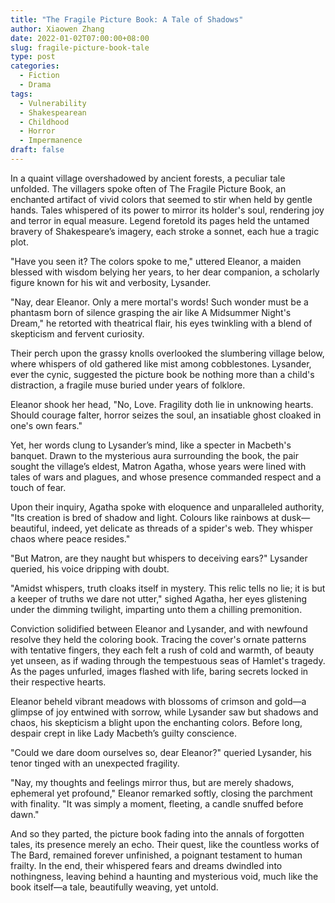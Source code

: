 ```yaml
---
title: "The Fragile Picture Book: A Tale of Shadows"
author: Xiaowen Zhang
date: 2022-01-02T07:00:00+08:00
slug: fragile-picture-book-tale
type: post
categories:
  - Fiction
  - Drama
tags:
  - Vulnerability
  - Shakespearean
  - Childhood
  - Horror
  - Impermanence
draft: false
---
```


In a quaint village overshadowed by ancient forests, a peculiar tale unfolded. The villagers spoke often of The Fragile Picture Book, an enchanted artifact of vivid colors that seemed to stir when held by gentle hands. Tales whispered of its power to mirror its holder's soul, rendering joy and terror in equal measure. Legend foretold its pages held the untamed bravery of Shakespeare’s imagery, each stroke a sonnet, each hue a tragic plot.

"Have you seen it? The colors spoke to me," uttered Eleanor, a maiden blessed with wisdom belying her years, to her dear companion, a scholarly figure known for his wit and verbosity, Lysander.

"Nay, dear Eleanor. Only a mere mortal's words! Such wonder must be a phantasm born of silence grasping the air like A Midsummer Night's Dream," he retorted with theatrical flair, his eyes twinkling with a blend of skepticism and fervent curiosity.

Their perch upon the grassy knolls overlooked the slumbering village below, where whispers of old gathered like mist among cobblestones. Lysander, ever the cynic, suggested the picture book be nothing more than a child's distraction, a fragile muse buried under years of folklore.

Eleanor shook her head, "No, Love. Fragility doth lie in unknowing hearts. Should courage falter, horror seizes the soul, an insatiable ghost cloaked in one's own fears."

Yet, her words clung to Lysander’s mind, like a specter in Macbeth's banquet. Drawn to the mysterious aura surrounding the book, the pair sought the village’s eldest, Matron Agatha, whose years were lined with tales of wars and plagues, and whose presence commanded respect and a touch of fear.

Upon their inquiry, Agatha spoke with eloquence and unparalleled authority, "Its creation is bred of shadow and light. Colours like rainbows at dusk—beautiful, indeed, yet delicate as threads of a spider's web. They whisper chaos where peace resides."

"But Matron, are they naught but whispers to deceiving ears?" Lysander queried, his voice dripping with doubt.

"Amidst whispers, truth cloaks itself in mystery. This relic tells no lie; it is but a keeper of truths we dare not utter," sighed Agatha, her eyes glistening under the dimming twilight, imparting unto them a chilling premonition.

Conviction solidified between Eleanor and Lysander, and with newfound resolve they held the coloring book. Tracing the cover's ornate patterns with tentative fingers, they each felt a rush of cold and warmth, of beauty yet unseen, as if wading through the tempestuous seas of Hamlet's tragedy. As the pages unfurled, images flashed with life, baring secrets locked in their respective hearts.

Eleanor beheld vibrant meadows with blossoms of crimson and gold—a glimpse of joy entwined with sorrow, while Lysander saw but shadows and chaos, his skepticism a blight upon the enchanting colors. Before long, despair crept in like Lady Macbeth’s guilty conscience.

"Could we dare doom ourselves so, dear Eleanor?" queried Lysander, his tenor tinged with an unexpected fragility.

"Nay, my thoughts and feelings mirror thus, but are merely shadows, ephemeral yet profound," Eleanor remarked softly, closing the parchment with finality. "It was simply a moment, fleeting, a candle snuffed before dawn."

And so they parted, the picture book fading into the annals of forgotten tales, its presence merely an echo. Their quest, like the countless works of The Bard, remained forever unfinished, a poignant testament to human frailty. In the end, their whispered fears and dreams dwindled into nothingness, leaving behind a haunting and mysterious void, much like the book itself—a tale, beautifully weaving, yet untold.